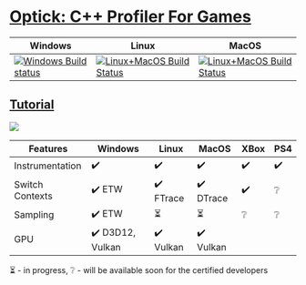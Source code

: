 # [Optick: C++ Profiler For Games](https://optick.dev)
| Windows | Linux | MacOS |
| ------- | ----- | ----- |
| [![Windows Build status](https://ci.appveyor.com/api/projects/status/bu5smbuh1d2lcsf6?svg=true)](https://ci.appveyor.com/project/bombomby/brofiler) | [![Linux+MacOS Build Status](https://travis-ci.org/bombomby/brofiler.svg?branch=v2.0)](https://travis-ci.org/bombomby/brofiler) | [![Linux+MacOS Build Status](https://travis-ci.org/bombomby/brofiler.svg?branch=v2.0)](https://travis-ci.org/bombomby/brofiler) |

## [Tutorial](https://github.com/bombomby/optick/wiki)   
![](https://optick.dev/images/screenshots/optick/Optick.png)

| Features | Windows | Linux | MacOS | XBox | PS4 |
| -------- | ------- | ----- | ----- | ---- | --- |
| Instrumentation | :heavy_check_mark: | :heavy_check_mark: | :heavy_check_mark: | :heavy_check_mark: | :heavy_check_mark: |
| Switch Contexts | :heavy_check_mark: ETW | :heavy_check_mark: FTrace | :heavy_check_mark: DTrace | :heavy_check_mark: | :grey_question: |
| Sampling | :heavy_check_mark: ETW | :hourglass_flowing_sand: | :hourglass_flowing_sand: | :grey_question: | :grey_question: |
| GPU | :heavy_check_mark: D3D12, Vulkan | :heavy_check_mark: Vulkan | :heavy_check_mark: Vulkan | | |

:hourglass_flowing_sand: - in progress, :grey_question: - will be available soon for the certified developers
